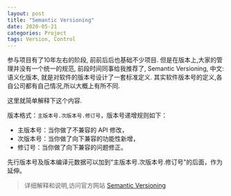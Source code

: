 ```yaml
---
layout: post
title: "Semantic Versioning"
date: 2020-05-21
categories: Project
tags: Version, Control
---
```



参与项目有了10年左右的阶段, 前前后后也基础不少项目. 但是在版本上,大家的管理并没有一个统一的规范, 前段时间同事给我推荐了, Semantic Versioning, 中文: 语义化版本, 就是对软件的版本号设计了一套标准定义. 其实软件版本号的定义,各自公司都有自己情况,所以大概上有所不同.

这里就简单解释下这个内容.

版本格式：`主版本号.次版本号.修订号`，版本号递增规则如下：

* 主版本号：当你做了不兼容的 API 修改，
* 次版本号：当你做了向下兼容的功能性新增，
* 修订号：当你做了向下兼容的问题修正。

先行版本号及版本编译元数据可以加到“主版本号.次版本号.修订号”的后面，作为延伸。

> 详细解释和说明,访问官方网站 [Semantic Versioning](https://semver.org)
